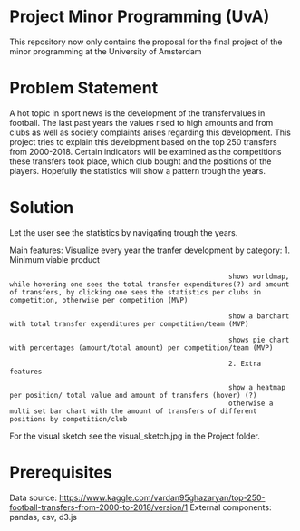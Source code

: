 # Project Minor Programming (UvA)
This repository now only contains the proposal for the final project of the minor programming at the University of Amsterdam

# Problem Statement
A hot topic in sport news is the development of the transfervalues in football. The last past years the values rised to high amounts and from clubs as well as society complaints arises regarding this development. This project tries to explain this development based on the top 250 transfers from 2000-2018. Certain indicators will be examined as the competitions these transfers took place, which club bought and the positions of the players. Hopefully the statistics will show a pattern trough the years.

# Solution
Let the user see the statistics by navigating trough the years.

Main features:
Visualize every year the tranfer development by category: 1. Minimum viable product

                                                          shows worldmap, while hovering one sees the total transfer expenditures(?) and amount of transfers, by clicking one sees the statistics per clubs in competition, otherwise per competition (MVP)
                                                         
                                                          show a barchart with total transfer expenditures per competition/team (MVP)
                                                          
                                                          shows pie chart with percentages (amount/total amount) per competition/team (MVP)
                                                          
                                                          2. Extra features
                                                         
                                                          show a heatmap per position/ total value and amount of transfers (hover) (?)
                                                          otherwise a multi set bar chart with the amount of transfers of different positions by competition/club 
                                                       
 
For the visual sketch see the visual_sketch.jpg in the Project folder.

# Prerequisites
Data source: https://www.kaggle.com/vardan95ghazaryan/top-250-football-transfers-from-2000-to-2018/version/1
External components: pandas, csv, d3.js
